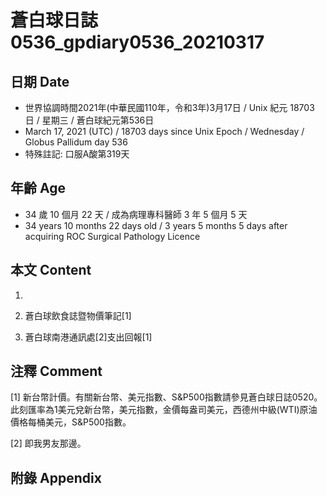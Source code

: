 [_metadata_:encoding]: - "utf-8"
[_metadata_:language]: - "zh-Hant-TW"
[_metadata_:fileformat]: - "markdown"
[_metadata_:MIME_type]: - "text/plain"
[_metadata_:markdown_version]: - "commonmark version 0.29"
[_metadata_:markdown_spec]: - "https://spec.commonmark.org/0.29/"

# 蒼白球日誌0536_gpdiary0536_20210317 #

## 日期 Date ##

* 世界協調時間2021年(中華民國110年，令和3年)3月17日 / Unix 紀元 18703 日 / 星期三 / 蒼白球紀元第536日
* March 17, 2021 (UTC) / 18703 days since Unix Epoch / Wednesday / Globus Pallidum day 536
* 特殊註記: 口服A酸第319天

## 年齡 Age ##

* 34 歲 10 個月 22 天 / 成為病理專科醫師 3 年 5 個月 5 天
* 34 years 10 months 22 days old / 3 years 5 months 5 days after acquiring ROC Surgical Pathology Licence

## 本文 Content ##

1. 

    
2. 蒼白球飲食誌暨物價筆記[1]

    
3. 蒼白球南港通訊處[2]支出回報[1]

    

## 注釋 Comment ##

[1] 新台幣計價。有關新台幣、美元指數、S&P500指數請參見蒼白球日誌0520。此刻匯率為1美元兌新台幣，美元指數，金價每盎司美元，西德州中級(WTI)原油價格每桶美元，S&P500指數。


[2] 即我男友那邊。



## 附錄 Appendix ##

